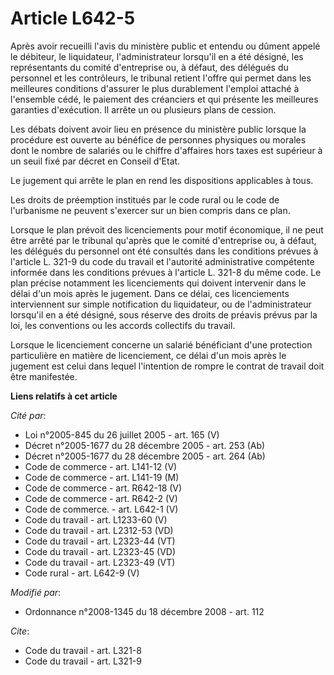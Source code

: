 # Article L642-5

Après avoir recueilli l'avis du ministère public et entendu ou dûment appelé le débiteur, le liquidateur, l'administrateur
lorsqu'il en a été désigné, les représentants du comité d'entreprise ou, à défaut, des délégués du personnel et les
contrôleurs, le tribunal retient l'offre qui permet dans les meilleures conditions d'assurer le plus durablement l'emploi
attaché à l'ensemble cédé, le paiement des créanciers et qui présente les meilleures garanties d'exécution. Il arrête un ou
plusieurs plans de cession. 

Les débats doivent avoir lieu en présence du ministère public lorsque la procédure est ouverte au bénéfice de personnes
physiques ou morales dont le nombre de salariés ou le chiffre d'affaires hors taxes est supérieur à un seuil fixé par décret
en Conseil d'Etat. 

Le jugement qui arrête le plan en rend les dispositions applicables à tous. 

Les droits de préemption institués par le code rural ou le code de l'urbanisme ne peuvent s'exercer sur un bien compris dans
ce plan. 

Lorsque le plan prévoit des licenciements pour motif économique, il ne peut être arrêté par le tribunal qu'après que le
comité d'entreprise ou, à défaut, les délégués du personnel ont été consultés dans les conditions prévues à l'article L.
321-9 du code du travail et l'autorité administrative compétente informée dans les conditions prévues à l'article L. 321-8 du
même code. Le plan précise notamment les licenciements qui doivent intervenir dans le délai d'un mois après le jugement. Dans
ce délai, ces licenciements interviennent sur simple notification du liquidateur, ou de l'administrateur lorsqu'il en a été
désigné, sous réserve des droits de préavis prévus par la loi, les conventions ou les accords collectifs du travail. 

Lorsque le licenciement concerne un salarié bénéficiant d'une protection particulière en matière de licenciement, ce délai
d'un mois après le jugement est celui dans lequel l'intention de rompre le contrat de travail doit être manifestée.

**Liens relatifs à cet article**

_Cité par_:

  - Loi n°2005-845 du 26 juillet 2005 - art. 165 (V)
  - Décret n°2005-1677 du 28 décembre 2005 - art. 253 (Ab)
  - Décret n°2005-1677 du 28 décembre 2005 - art. 264 (Ab)
  - Code de commerce - art. L141-12 (V)
  - Code de commerce - art. L141-19 (M)
  - Code de commerce - art. R642-18 (V)
  - Code de commerce - art. R642-2 (V)
  - Code de commerce. - art. L642-1 (V)
  - Code du travail - art. L1233-60 (V)
  - Code du travail - art. L2312-53 (VD)
  - Code du travail - art. L2323-44 (VT)
  - Code du travail - art. L2323-45 (VD)
  - Code du travail - art. L2323-49 (VT)
  - Code rural - art. L642-9 (V)

_Modifié par_:

  - Ordonnance n°2008-1345 du 18 décembre 2008 - art. 112

_Cite_:

  - Code du travail - art. L321-8
  - Code du travail - art. L321-9
